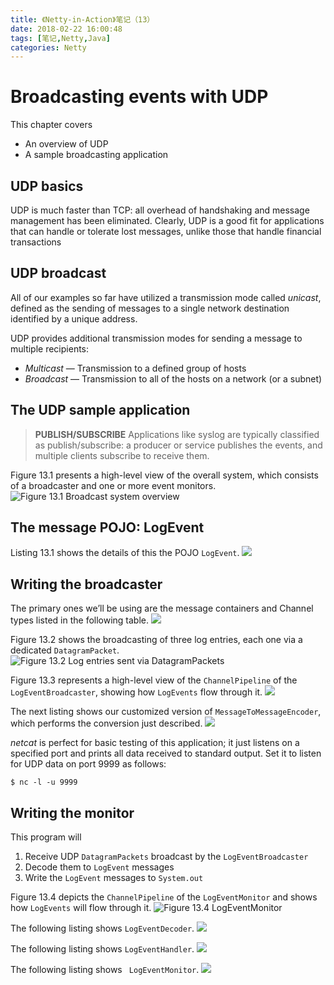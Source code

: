 ```yaml
---
title: 《Netty-in-Action》笔记（13）
date: 2018-02-22 16:00:48
tags: [笔记,Netty,Java] 
categories: Netty
---
```


# Broadcasting events with UDP
This chapter covers
* An overview of UDP
* A sample broadcasting application

<!-- more -->

## UDP basics
UDP is much faster than TCP: all overhead of handshaking and message management has been eliminated. Clearly, UDP is a good fit for applications that can handle or tolerate lost messages, unlike those that handle financial transactions

## UDP broadcast
All of our examples so far have utilized a transmission mode called _unicast_, defined as the sending of messages to a single network destination identified by a unique address.

UDP provides additional transmission modes for sending a message to multiple recipients:
* _Multicast_ — Transmission to a defined group of hosts
* _Broadcast_ — Transmission to all of the hosts on a network (or a subnet)

## The UDP sample application
>__PUBLISH/SUBSCRIBE__
Applications like syslog are typically classified as publish/subscribe: a producer or service publishes the events, and multiple clients subscribe to receive them.

Figure 13.1 presents a high-level view of the overall system, which consists of a broadcaster and one or more event monitors. 
![Figure 13.1 Broadcast  system overview](/images/00021/01.png "Figure 13.1 Broadcast  system overview") 

## The message POJO: LogEvent
Listing 13.1 shows the details of this the POJO `LogEvent`.
![](/images/00021/02.png) 

## Writing the broadcaster
The primary ones we’ll be using are the message containers and Channel types listed in the following table.
![](/images/00021/03.png) 

Figure 13.2 shows the broadcasting of three log entries, each one via a dedicated `DatagramPacket`.
![Figure 13.2 Log entries sent via DatagramPackets](/images/00021/04.png "Figure 13.2 Log entries sent via DatagramPackets") 

Figure 13.3 represents a high-level view of the `ChannelPipeline` of the `LogEventBroadcaster`, showing how `LogEvents` flow through it.
![](/images/00021/05.png) 

The next listing shows our customized version of `MessageToMessageEncoder`, which performs the conversion just described.
![](/images/00021/06.png) 

_netcat_ is perfect for basic testing of this application; it just listens on a specified port and prints all data received to standard output. Set it to listen for UDP data on port 9999 as follows:
```
$ nc -l -u 9999
```

## Writing the monitor
This program will 
1. Receive UDP `DatagramPackets` broadcast by the `LogEventBroadcaster`
2. Decode them to `LogEvent` messages
3. Write the `LogEvent` messages to `System.out`

Figure 13.4 depicts the `ChannelPipeline` of the `LogEventMonitor` and shows how `LogEvents` will flow through it.
![Figure 13.4 LogEventMonitor](/images/00021/07.png "Figure 13.4 LogEventMonitor")

The following listing shows `LogEventDecoder`.
![](/images/00021/08.png) 
 
The following listing shows `LogEventHandler`.
![](/images/00021/09.png) 

The following listing shows ` LogEventMonitor`.
![](/images/00021/10.png) 

